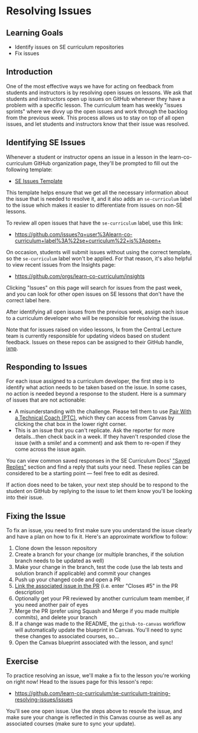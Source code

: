 # Resolving Issues

## Learning Goals

- Identify issues on SE curriculum repositories
- Fix issues

## Introduction

One of the most effective ways we have for acting on feedback from students and
instructors is by resolving open issues on lessons. We ask that students and
instructors open up issues on GitHub whenever they have a problem with a
specific lesson. The curriculum team has weekly "issues sprints" where we divvy
up the open issues and work through the backlog from the previous week. This
process allows us to stay on top of all open issues, and let students and
instructors know that their issue was resolved.

## Identifying SE Issues

Whenever a student or instructor opens an issue in a lesson in the
learn-co-curriculum GitHub organization page, they'll be prompted to fill out
the following template:

- [SE Issues Template](https://github.com/learn-co-curriculum/.github/blob/main/.github/ISSUE_TEMPLATE/se_report.yml)

This template helps ensure that we get all the necessary information about the
issue that is needed to resolve it, and it also adds an `se-curriculum` label to
the issue which makes it easier to differentiate from issues on non-SE lessons.

To review all open issues that have the `se-curriculum` label, use this link:

- https://github.com/issues?q=user%3Alearn-co-curriculum+label%3A%22se+curriculum%22+is%3Aopen+

On occasion, students will submit issues without using the correct template, so
the `se-curriculum` label won't be applied. For that reason, it's also helpful
to view recent issues from the Insights page:

- https://github.com/orgs/learn-co-curriculum/insights

Clicking "Issues" on this page will search for issues from the past week, and
you can look for other open issues on SE lessons that don't have the correct
label here.

After identifying all open issues from the previous week, assign each issue to a
curriculum developer who will be responsible for resolving the issue.

Note that for issues raised on video lessons, Ix from the Central Lecture team
is currently responsible for updating videos based on student feedback. Issues
on these repos can be assigned to their GitHub handle,
[ixnp](https://github.com/ixnp).

## Responding to Issues

For each issue assigned to a curriculum developer, the first step is to identify
what action needs to be taken based on the issue. In some cases, no action is
needed beyond a response to the student. Here is a summary of issues that are
not actionable:

- A misunderstanding with the challenge. Please tell them to use [Pair With a
  Technical Coach (PTC)][PTC], which they can access from Canvas by clicking the
  chat box in the lower right corner.
- This is an issue that you can't replicate. Ask the reporter for more
  details...then check back in a week. If they haven't responded close the issue
  (with a smile! and a comment) and ask them to re-open if they come across the
  issue again.
  
[PTC]: https://docs.google.com/document/d/1Gko5UFzCBhpo1R0V_Tx2JHSK9cRC2b_53Ky3u5Qtzlk/edit

You can view common saved responses in the SE Curriculum Docs' ["Saved
Replies"][saved replies] section and find a reply that suits your need. These
replies can be considered to be a starting point — feel free to edit as desired.

[saved replies]:
  https://musical-waddle-2d4eff4c.pages.github.io/docs/issues/saved-replies/canvas-raised-issue-success

If action does need to be taken, your next step should be to respond to the
student on GitHub by replying to the issue to let them know you'll be looking
into their issue.

## Fixing the Issue

To fix an issue, you need to first make sure you understand the issue clearly
and have a plan on how to fix it. Here's an approximate workflow to follow:

1. Clone down the lesson repository
2. Create a branch for your change (or multiple branches, if the solution branch
   needs to be updated as well)
3. Make your change in the branch, test the code (use the lab tests and solution
   branch if applicable) and commit your changes
4. Push up your changed code and open a PR
5. [Link the associated issue in the PR][link issue] (i.e. enter "Closes #5" in
   the PR description)
6. Optionally get your PR reviewed by another curriculum team member, if you
   need another pair of eyes
7. Merge the PR (prefer using Squash and Merge if you made multiple commits),
   and delete your branch
8. If a change was made to the README, the `github-to-canvas` workflow will
   automatically update the blueprint in Canvas. You'll need to sync these
   changes to associated courses, so...
9. Open the Canvas blueprint associated with the lesson, and sync!

## Exercise

To practice resolving an issue, we'll make a fix to the lesson you're working on
right now! Head to the issues page for this lesson's repo:

- https://github.com/learn-co-curriculum/se-curriculum-training-resolving-issues/issues

You'll see one open issue. Use the steps above to resovle the issue, and make
sure your change is reflected in this Canvas course as well as any associated
courses (make sure to sync your update).

[link issue]:
  https://docs.github.com/en/issues/tracking-your-work-with-issues/linking-a-pull-request-to-an-issue
